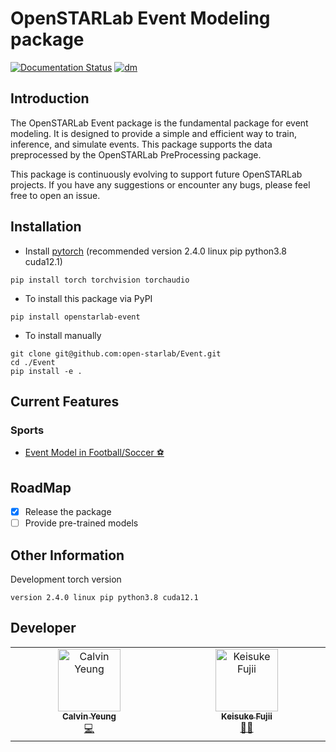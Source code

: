 # OpenSTARLab Event Modeling package
[![Documentation Status](https://readthedocs.org/projects/openstarlab/badge/?version=latest)](https://openstarlab.readthedocs.io/en/latest/?badge=latest)
[![dm](https://img.shields.io/pypi/dm/openstarlab-event)](https://pypi.org/project/openstarlab-event/)

## Introduction
The OpenSTARLab Event package is the fundamental package for event modeling. It is designed to provide a simple and efficient way to train, inference, and simulate events. This package supports the data preprocessed by the OpenSTARLab PreProcessing package.

This package is continuously evolving to support future OpenSTARLab projects. If you have any suggestions or encounter any bugs, please feel free to open an issue.

## Installation
- Install [pytorch](https://pytorch.org/get-started/locally/) (recommended version 2.4.0 linux pip python3.8 cuda12.1)
```
pip install torch torchvision torchaudio
```
- To install this package via PyPI
```
pip install openstarlab-event
```
- To install manually
```
git clone git@github.com:open-starlab/Event.git
cd ./Event
pip install -e .
```

## Current Features
### Sports
- [Event Model in Football/Soccer ⚽](https://openstarlab.readthedocs.io/en/latest/Event_Modeling/Sports/Soccer/index.html)

## RoadMap
- [x] Release the package
- [ ] Provide pre-trained models

## Other Information
Development torch version
```
version 2.4.0 linux pip python3.8 cuda12.1 
```

## Developer
<!-- ALL-CONTRIBUTORS-BADGE:START - Do not remove or modify this section -->
<!-- [![All Contributors](https://img.shields.io/badge/all_contributors-2-orange.svg?style=flat-square)](#contributors-) -->
<!-- ALL-CONTRIBUTORS-BADGE:END -->

<!-- ALL-CONTRIBUTORS-LIST:START - Do not remove or modify this section -->
<!-- prettier-ignore-start -->
<!-- markdownlint-disable -->
<table>
  <tbody>
    <tr>
      <td align="center" valign="top" width="14.28%"><a href="https://github.com/calvinyeungck"><img src="https://github.com/calvinyeungck.png" width="100px;" alt="Calvin Yeung"/><br /><sub><b>Calvin Yeung</b></sub></a><br /><a href="#Developer-CalvinYeung" title="Lead Developer">💻</a></td>
      <td align="center" valign="top" width="14.28%"><a href="https://github.com/keisuke198619"><img src="https://github.com/keisuke198619.png" width="100px;" alt="Keisuke Fujii"/><br /><sub><b>Keisuke Fujii</b></sub></a><br /><a href="#lead-KeisukeFujii" title="Team Leader">🧑‍💻</a></td>
    </tr>
  </tbody>
</table>